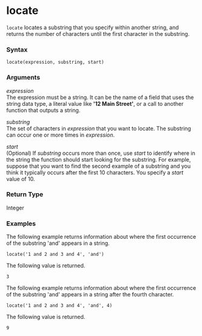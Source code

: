 # locate<a name="locate-function"></a>

`locate` locates a substring that you specify within another string, and returns the number of characters until the first character in the substring\. 

### Syntax<a name="locate-function-syntax"></a>

```
locate(expression, substring, start)
```

### Arguments<a name="locate-function-arguments"></a>

 *expression*   
The expression must be a string\. It can be the name of a field that uses the string data type, a literal value like **'12 Main Street'**, or a call to another function that outputs a string\.

 *substring*   
The set of characters in *expression* that you want to locate\. The substring can occur one or more times in *expression*\.

 *start*   
\(Optional\) If *substring* occurs more than once, use *start* to identify where in the string the function should start looking for the substring\. For example, suppose that you want to find the second example of a substring and you think it typically occurs after the first 10 characters\. You specify a *start* value of 10\. 

### Return Type<a name="locate-function-return-type"></a>

Integer

### Examples<a name="locate-function-example"></a>

The following example returns information about where the first occurrence of the substring 'and' appears in a string\.

```
locate('1 and 2 and 3 and 4', 'and')
```

The following value is returned\.

```
3
```

The following example returns information about where the first occurrence of the substring 'and' appears in a string after the fourth character\.

```
locate('1 and 2 and 3 and 4', 'and', 4)
```

The following value is returned\.

```
9
```